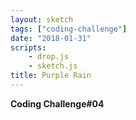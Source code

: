 ```yaml
---
layout: sketch
tags: ["coding-challenge"]
date: "2018-01-31"
scripts: 
    - drop.js
    - sketch.js
title: Purple Rain
---
```


**Coding Challenge#04**
